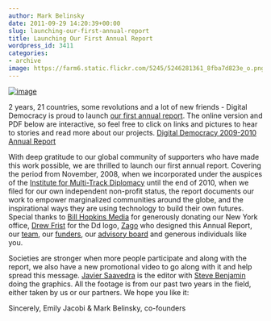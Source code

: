 ```yaml
---
author: Mark Belinsky
date: 2011-09-29 14:20:39+00:00
slug: launching-our-first-annual-report
title: Launching Our First Annual Report
wordpress_id: 3411
categories:
- archive
image: https://farm6.static.flickr.com/5245/5246281361_8fba7d823e_o.png
---
```


[![image](https://farm6.static.flickr.com/5245/5246281361_8fba7d823e_o.png)](https://secure.flickr.com/photos/digitaldemocracy/5246281361/)

2 years, 21 countries, some revolutions and a lot of new friends - Digital Democracy is proud to launch [our first annual report](http://www.scribd.com/doc/66812155/Digital-Democracy-2009-2010-Annual-Report). The online version and PDF below are interactive, so feel free to click on links and pictures to hear to stories and read more about our projects.
[Digital Democracy 2009-2010 Annual Report](http://www.scribd.com/doc/66812155/Digital-Democracy-2009-2010-Annual-Report)

With deep gratitude to our global community of supporters who have made this work possible, we are thrilled to launch our first annual report. Covering the period from November, 2008, when we incorporated under the auspices of the [Institute for Multi-Track Diplomacy](http://www.imtd.org/) until the end of 2010, when we filed for our own independent non-profit status, the report documents our work to empower marginalized communities around the globe, and the inspirational ways they are using technology to build their own futures. Special thanks to [Bill Hopkins Media](http://billhopkinsmedia.com/) for generously donating our New York office, [Drew Frist](http://www.drewfrist.com/) for the Dd logo, [Zago](http://zagollc.com/) who designed this Annual Report, our [team](http://tieppu.com/who-we-are/team/), our [funders](http://tieppu.com/who-we-are/supporters/), our [advisory board](http://tieppu.com/who-we-are/supporters/) and generous individuals like you.

Societies are stronger when more people participate and along with the report, we also have a new promotional video to go along with it and help spread this message. [Javier Saavedra](https://twitter.com/javisaav) is the editor with [Steve Benjamin]( www.steve-benjamin.com) doing the graphics. All the footage is from our past two years in the field, either taken by us or our partners. We hope you like it:



Sincerely,
Emily Jacobi & Mark Belinsky, co-founders

